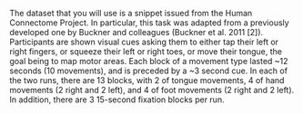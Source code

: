 The dataset that you will use is a snippet issued from the Human Connectome Project. In particular, this task was adapted from a previously developed one by Buckner and colleagues (Buckner et al. 2011 [2]). Participants are shown visual cues asking them to either tap their left or right fingers, or squeeze their left or right toes, or move their tongue, the goal being to map motor areas. Each block of a movement type lasted ~12 seconds (10 movements), and is preceded by a ~3 second cue. In each of the two runs, there are 13 blocks, with 2 of tongue movements, 4 of hand movements (2 right and 2 left), and 4 of foot movements (2 right and 2 left). In addition, there are 3 15-second fixation blocks per run.